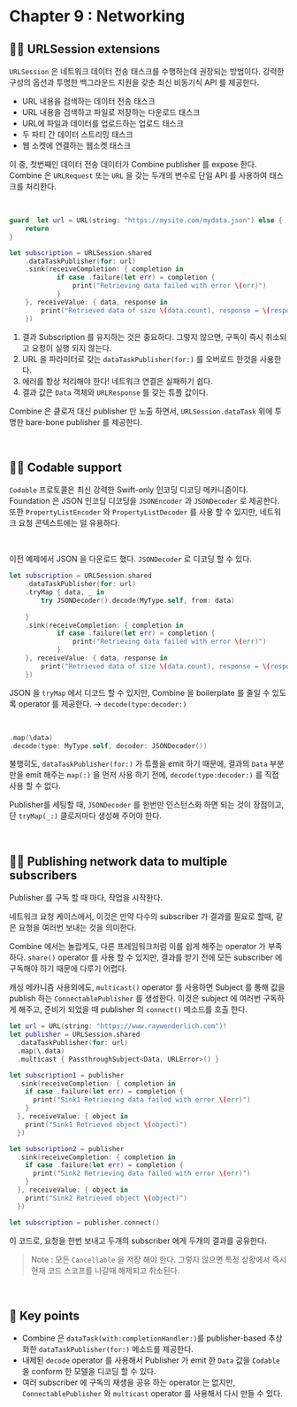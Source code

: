 # Chapter 9 : Networking

## 🐻‍❄️ URLSession extensions

`URLSession` 은 네트워크 데이터 전송 태스크를 수행하는데 권장되는 방법이다. 강력한 구성의 옵션과 투명한 백그라운드 지원을 갖춘 최신 비동기식 API 를 제공한다.

- URL 내용을 검색하는 데이터 전송 태스크
- URL 내용을 검색하고 파일로 저장하는 다운로드 태스크
- URL에 파일과 데이터를 업로드하는 업로드 태스크
- 두 파티 간 데이터 스트리밍 태스크
- 웹 소켓에 연결하는 웹소켓 태스크

이 중,  첫번째인 데이터 전송 데이터가 Combine publisher 를 expose 한다. Combine 은 `URLRequest` 또는 `URL` 을 갖는 두개의 변수로 단일 API 를 사용하여 태스크를 처리한다.

<br />


```swift
guard  let url = URL(string: "https://mysite.com/mydata.json") else {
    return
}

let subscription = URLSession.shared
    .dataTaskPublisher(for: url)
    .sink(receiveCompletion: { completion in
            if case .failure(let err) = completion {
                print("Retrieving data failed with error \(err)")
            }
    }, receiveValue: { data, response in
        print("Retrieved data of size \(data.count), response = \(response)")
    })
```

1. 결과 Subscription 를 유지하는 것은 중요하다. 그렇지 않으면, 구독이 즉시 취소되고 요청이 실행 되지 않는다.
2. URL 을 파라미터로 갖는 `dataTaskPublisher(for:)` 를 오버로드 한것을 사용한다.
3. 에러를 항상 처리해야 한다! 네트워크 연결은 실패하기 쉽다.
4. 결과 값은 `Data` 객체와 `URLResponse` 를 갖는 튜플 값이다.

Combine 은 클로저 대신 publisher 만 노출 하면서,  `URLSession.dataTask` 위에 투명한 bare-bone publisher 를 제공한다. 

<br />


## 🐻‍❄️ Codable support

`Codable` 프로토콜은 최신 강력한 Swift-only 인코딩 디코딩 메카니즘이다. Foundation 은 JSON 인코딩 디코딩을 `JSONEncoder` 과 `JSONDecoder` 로 제공한다.  또한 `PropertyListEncoder` 와 `PropertyListDecoder` 를 사용 할 수 있지만, 네트워크 요청 콘텍스트에는 덜 유용하다.

<br />


이전 예제에서 JSON 을 다운로드 했다. `JSONDecoder` 로 디코딩 할 수 있다.

```swift
let subscription = URLSession.shared
    .dataTaskPublisher(for: url)
    .tryMap { data, _ in
        try JSONDecoder().decode(MyType.self, from: data)
        
    }
    .sink(receiveCompletion: { completion in
            if case .failure(let err) = completion {
                print("Retrieving data failed with error \(err)")
            }
    }, receiveValue: { data, response in
        print("Retrieved data of size \(data.count), response = \(response)")
    })
```

JSON 을 `tryMap` 에서 디코드 할 수 있지만, Combine 을 boilerplate 를 줄일 수 있도록 operator 를 제공한다. → `decode(type:decoder:)`

<br />


```swift
.map(\data)
.decode(type: MyType.self, decoder: JSONDecoder())
```

불행히도, `dataTaskPublisher(for:)` 가 튜플을 emit 하기 때문에, 결과의 `Data` 부분만을 emit 해주는  `map(:)`  을 먼저 사용 하기 전에, `decode(type:decoder:)` 를 직접 사용 할 수 없다.

Publisher를 세팅할 때, `JSONDecoder` 를 한번만 인스턴스화 하면 되는 것이 장점이고, 단 `tryMap(_:)` 클로저마다 생성해 주어야 한다.

<br />


## 🐻‍❄️ Publishing network data to multiple subscribers

Publisher 를 구독 할 때 마다, 작업을 시작한다.

네트워크 요청 케이스에서, 이것은 만약 다수의 subscriber 가 결과를 필요로 할때, 같은 요청을 여러번 보내는 것을 의미한다. 

Combine 에서는 놀랍게도, 다른 프레임워크처럼 이를 쉽게 해주는 operator 가 부족하다. `share()` operator 를 사용 할 수 있지만, 결과를 받기 전에 모든 subscriber 에 구독해야 하기 때문에 다루기 어렵다.

캐싱 메카니즘 사용외에도, `multicast()` operator 를 사용하면 Subject 를 통해 값을 publish 하는 `ConnectablePublisher` 를 생성한다. 이것은 subject 에 여러번 구독하게 해주고, 준비가 되었을 때 publisher 의 `connect()`  메소드를 호출 한다.

```swift
let url = URL(string: "https://www.raywenderlich.com")!
let publisher = URLSession.shared
  .dataTaskPublisher(for: url)
  .map(\.data)
  .multicast { PassthroughSubject<Data, URLError>() }

let subscription1 = publisher
  .sink(receiveCompletion: { completion in
    if case .failure(let err) = completion {
      print("Sink1 Retrieving data failed with error \(err)")
    }
  }, receiveValue: { object in
    print("Sink1 Retrieved object \(object)")
  })

let subscription2 = publisher
  .sink(receiveCompletion: { completion in
    if case .failure(let err) = completion {
      print("Sink2 Retrieving data failed with error \(err)")
    }
  }, receiveValue: { object in
    print("Sink2 Retrieved object \(object)")
  })

let subscription = publisher.connect()
```

이 코드로, 요청을 한번 보내고 두개의 subscriber 에게 두개의 결과를 공유한다.
<br />



> Note : 모든 `Cancellable` 을 저장 해야 한다. 그렇지 않으면 특정 상황에서 즉시 현재 코드 스코프를 나갈때 해제되고 취소된다.

<br />


## 🔑 Key points

- Combine 은 `dataTask(with:completionHandler:)`를 publisher-based 추상화한 `dataTaskPublisher(for:)` 메소드를 제공한다.
- 내제된 `decode` operator 를 사용해서 Publisher 가 emit 한 `Data` 값을  `Codable` 을 conform 한 모델을 디코딩 할 수 있다.
- 여러 subscriber 에 구독의 재생을 공유 하는 operator 는 없지만, `ConnectablePublisher` 와 `multicast` operator 를 사용해서 다시 만들 수 있다.
